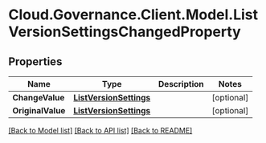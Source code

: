 # Cloud.Governance.Client.Model.ListVersionSettingsChangedProperty
## Properties

Name | Type | Description | Notes
------------ | ------------- | ------------- | -------------
**ChangeValue** | [**ListVersionSettings**](ListVersionSettings.md) |  | [optional] 
**OriginalValue** | [**ListVersionSettings**](ListVersionSettings.md) |  | [optional] 

[[Back to Model list]](../README.md#documentation-for-models) [[Back to API list]](../README.md#documentation-for-api-endpoints) [[Back to README]](../README.md)

